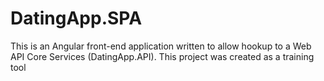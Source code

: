 # DatingApp.SPA

This is an Angular front-end application written to allow hookup to a Web API Core Services (DatingApp.API). This project was created as a training tool